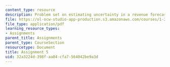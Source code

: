 ```yaml
---
content_type: resource
description: Problem set on estimating uncertainty in a revenue forecast.
file: https://ol-ocw-studio-app-production.s3.amazonaws.com/courses/1-201j-transportation-systems-analysis-demand-and-economics-fall-2008/32a3224d398faa84cfa7564042be9a3d_MIT1_201JF08_hw_5.pdf
file_type: application/pdf
learning_resource_types:
- Assignments
parent_title: Assignments
parent_type: CourseSection
resourcetype: Document
title: Assignment 5
uid: 32a3224d-398f-aa84-cfa7-564042be9a3d
---
```

